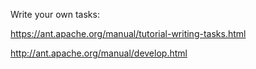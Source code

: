 Write your own tasks:

https://ant.apache.org/manual/tutorial-writing-tasks.html

http://ant.apache.org/manual/develop.html
